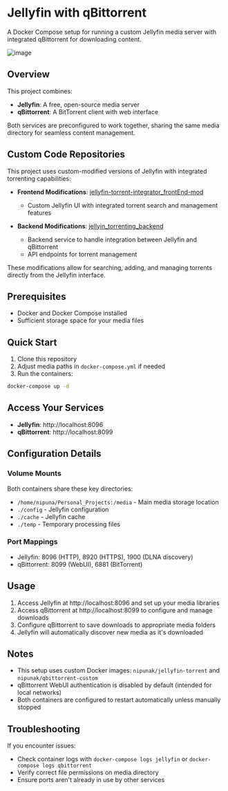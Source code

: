 # Jellyfin with qBittorrent

A Docker Compose setup for running a custom Jellyfin media server with integrated qBittorrent for downloading content.

![image](https://github.com/user-attachments/assets/ebb74f62-eb39-4768-a451-2a8d072b54c0)


## Overview

This project combines:
- **Jellyfin**: A free, open-source media server
- **qBittorrent**: A BitTorrent client with web interface

Both services are preconfigured to work together, sharing the same media directory for seamless content management.

## Custom Code Repositories

This project uses custom-modified versions of Jellyfin with integrated torrenting capabilities:

- **Frontend Modifications**: [jellyfin-torrent-integrator_frontEnd-mod](https://github.com/nipunapamuditha/jellyfin-torrent-integrator_frontEnd-mod)
  - Custom Jellyfin UI with integrated torrent search and management features
  
- **Backend Modifications**: [jellyin_torrenting_backend](https://github.com/nipunapamuditha/jellyin_torrenting_backend-)
  - Backend service to handle integration between Jellyfin and qBittorrent
  - API endpoints for torrent management

These modifications allow for searching, adding, and managing torrents directly from the Jellyfin interface.

## Prerequisites

- Docker and Docker Compose installed
- Sufficient storage space for your media files


## Quick Start

1. Clone this repository
2. Adjust media paths in `docker-compose.yml` if needed
3. Run the containers:

```bash
docker-compose up -d
```

## Access Your Services

- **Jellyfin**: http://localhost:8096
- **qBittorrent**: http://localhost:8099

## Configuration Details

### Volume Mounts

Both containers share these key directories:
- `/home/nipuna/Personal_Projects:/media` - Main media storage location
- `./config` - Jellyfin configuration
- `./cache` - Jellyfin cache
- `./temp` - Temporary processing files

### Port Mappings

- Jellyfin: 8096 (HTTP), 8920 (HTTPS), 1900 (DLNA discovery)
- qBittorrent: 8099 (WebUI), 6881 (BitTorrent)

## Usage

1. Access Jellyfin at http://localhost:8096 and set up your media libraries
2. Access qBittorrent at http://localhost:8099 to configure and manage downloads
3. Configure qBittorrent to save downloads to appropriate media folders
4. Jellyfin will automatically discover new media as it's downloaded


## Notes

- This setup uses custom Docker images: `nipunak/jellyfin-torrent` and `nipunak/qbittorrent-custom`
- qBittorrent WebUI authentication is disabled by default (intended for local networks)
- Both containers are configured to restart automatically unless manually stopped

## Troubleshooting

If you encounter issues:
- Check container logs with `docker-compose logs jellyfin` or `docker-compose logs qbittorrent`
- Verify correct file permissions on media directory
- Ensure ports aren't already in use by other services
